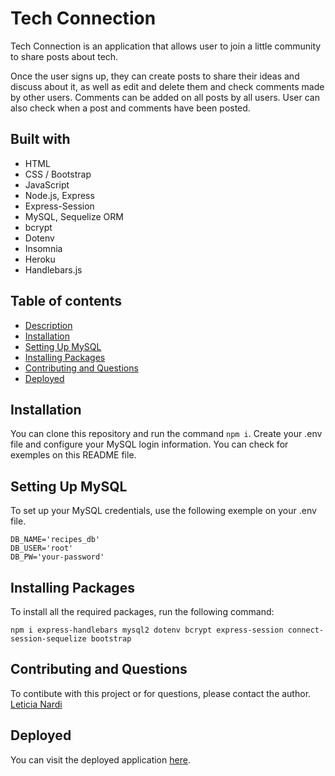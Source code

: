 # Tech Connection

Tech Connection is an application that allows user to join a little community to share posts about tech.

Once the user signs up, they can create posts to share their ideas and discuss about it, as well as edit and delete them and check comments made by other users. Comments can be added on all posts by all users. User can also check when a post and comments have been posted.

## Built with

- HTML
- CSS / Bootstrap
- JavaScript
- Node.js, Express
- Express-Session
- MySQL, Sequelize ORM
- bcrypt
- Dotenv
- Insomnia
- Heroku
- Handlebars.js

## Table of contents

- [Description](#description)
- [Installation](#Installation)
- [Setting Up MySQL](#SettingUpMySQL)
- [Installing Packages](#Installing-Packages)
- [Contributing and Questions](#Contributing-and-Questions)
- [Deployed](#Deployed)

## Installation

You can clone this repository and run the command `npm i`. Create your .env file and configure your MySQL login information. You can check for exemples on this README file.

## Setting Up MySQL

To set up your MySQL credentials, use the following exemple on your .env file.

```
DB_NAME='recipes_db'
DB_USER='root'
DB_PW='your-password'
```

## Installing Packages

To install all the required packages, run the following command:

```
npm i express-handlebars mysql2 dotenv bcrypt express-session connect-session-sequelize bootstrap
```

## Contributing and Questions

To contibute with this project or for questions, please contact the author.
[Leticia Nardi](https://github.com/leticianardi) <br />

## Deployed

You can visit the deployed application [here](https://spicy-bites.herokuapp.com/).
